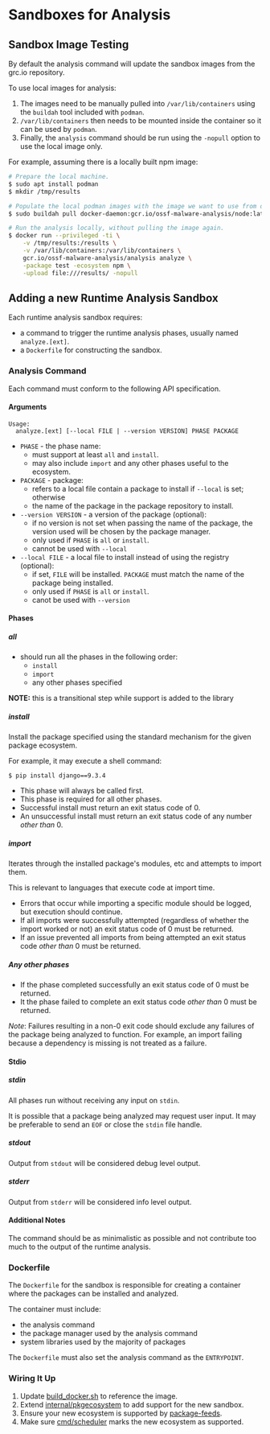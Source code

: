 # Sandboxes for Analysis

## Sandbox Image Testing

By default the analysis command will update the sandbox images from the grc.io
repository.

To use local images for analysis:

1. The images need to be manually pulled into `/var/lib/containers` using the
   `buildah` tool included with `podman`.
2. `/var/lib/containers` then needs to be mounted inside the container so it can
   be used by `podman`.
3. Finally, the `analysis` command should be run using the `-nopull` option to
   use the local image only.

For example, assuming there is a locally built npm image:

```bash
# Prepare the local machine.
$ sudo apt install podman
$ mkdir /tmp/results

# Populate the local podman images with the image we want to use from docker.
$ sudo buildah pull docker-daemon:gcr.io/ossf-malware-analysis/node:latest

# Run the analysis locally, without pulling the image again.
$ docker run --privileged -ti \
    -v /tmp/results:/results \
    -v /var/lib/containers:/var/lib/containers \
    gcr.io/ossf-malware-analysis/analysis analyze \
    -package test -ecosystem npm \
    -upload file:///results/ -nopull
```

## Adding a new Runtime Analysis Sandbox

Each runtime analysis sandbox requires:

- a command to trigger the runtime analysis phases, usually named
  `analyze.[ext]`.
- a `Dockerfile` for constructing the sandbox.

### Analysis Command

Each command must conform to the following API specification.

#### Arguments

```
Usage:
  analyze.[ext] [--local FILE | --version VERSION] PHASE PACKAGE
```

- `PHASE` - the phase name:
  - must support at least `all` and `install`.
  - may also include `import` and any other phases useful to the
    ecosystem.
- `PACKAGE` - package:
  - refers to a local file contain a package to install if `--local` is set;
    otherwise
  - the name of the package in the package repository to install.
- `--version VERSION` - a version of the package (optional):
  - if no version is not set when passing the name of the package, the version
    used will be chosen by the package manager.
  - only used if `PHASE` is `all` or `install`.
  - cannot be used with `--local`
- `--local FILE` - a local file to install instead of using the registry
  (optional):
  - if set, `FILE` will be installed. `PACKAGE` must match the name of the
    package being installed.
  - only used if `PHASE` is `all` or `install`.
  - canot be used with `--version`

#### Phases

##### all

- should run all the phases in the following order:
  - `install`
  - `import`
  - any other phases specified

**NOTE:** this is a transitional step while support is added to the library

##### install

Install the package specified using the standard mechanism for the given
package ecosystem.

For example, it may execute a shell command:

```shell
$ pip install django==9.3.4
```

- This phase will always be called first.
- This phase is required for all other phases.
- Successful install must return an exit status code of 0.
- An unsuccessful install must return an exit status code of any number *other
  than* 0.

##### import

Iterates through the installed package's modules, etc and attempts to import
them.

This is relevant to languages that execute code at import time.

- Errors that occur while importing a specific module should be logged, but
  execution should continue.
- If all imports were successfully attempted (regardless of whether the import
  worked or not) an exit status code of 0 must be returned.
- If an issue prevented all imports from being attempted an exit status code
  *other than* 0 must be returned.

##### Any other phases

- If the phase completed successfully an exit status code of 0 must be returned.
- It the phase failed to complete an exit status code *other than* 0 must be
  returned.

*Note*: Failures resulting in a non-0 exit code should exclude any failures of
the package being analyzed to function. For example, an import failing because
a dependency is missing is not treated as a failure.

#### Stdio

##### stdin

All phases run without receiving any input on `stdin`.

It is possible that a package being analyzed may request user input. It may be
preferable to send an `EOF` or close the `stdin` file handle.

##### stdout

Output from `stdout` will be considered debug level output.

##### stderr

Output from `stderr` will be considered info level output.

#### Additional Notes

The command should be as minimalistic as possible and not contribute too much to
the output of the runtime analysis.

### Dockerfile

The `Dockerfile` for the sandbox is responsible for creating a container where
the packages can be installed and analyzed.

The container must include:

- the analysis command
- the package manager used by the analysis command
- system libraries used by the majority of packages

The `Dockerfile` must also set the analysis command as the `ENTRYPOINT`.

### Wiring It Up

1. Update [build_docker.sh](../build/build_docker.sh) to reference the image.
2. Extend [internal/pkgecosystem](../internal/pkgecosystem) to add support for
   the new sandbox.
3. Ensure your new ecosystem is supported by
   [package-feeds](https://github.com/ossf/package-feeds).
4. Make sure [cmd/scheduler](../cmd/scheduler) marks the new ecosystem as
   supported.
